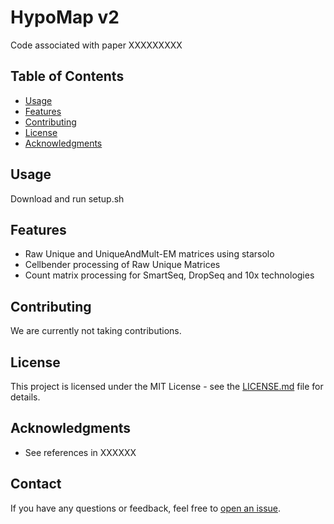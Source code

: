 # HypoMap v2

Code associated with paper XXXXXXXXX

## Table of Contents

- [Usage](#usage)
- [Features](#features)
- [Contributing](#contributing)
- [License](#license)
- [Acknowledgments](#acknowledgments)

## Usage

Download and run setup.sh

## Features

- Raw Unique and UniqueAndMult-EM matrices using starsolo
- Cellbender processing of Raw Unique Matrices
- Count matrix processing for SmartSeq, DropSeq and 10x technologies

## Contributing

We are currently not taking contributions.

## License

This project is licensed under the MIT License - see the [LICENSE.md](LICENSE.md) file for details.

## Acknowledgments

- See references in XXXXXX

## Contact

If you have any questions or feedback, feel free to [open an issue](https://github.com/ehv20/HypoMap/issues).
